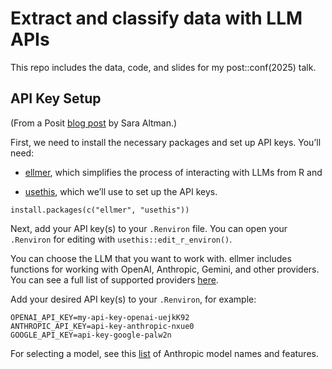 # Extract and classify data with LLM APIs

This repo includes the data, code, and slides for my post::conf(2025) talk.

## API Key Setup

(From a Posit [blog post](https://posit.co/blog/generate-data-with-an-llm-and-ellmer/#setup) by Sara Altman.)

First, we need to install the necessary packages and set up API keys. You’ll need:

-   [ellmer](https://ellmer.tidyverse.org/), which simplifies the process of interacting with LLMs from R and

-   [usethis](https://usethis.r-lib.org/), which we’ll use to set up the API keys.

```         
install.packages(c("ellmer", "usethis"))
```

Next, add your API key(s) to your `.Renviron` file. You can open your `.Renviron` for editing with `usethis::edit_r_environ()`.

You can choose the LLM that you want to work with. ellmer includes functions for working with OpenAI, Anthropic, Gemini, and other providers. You can see a full list of supported providers [here](#0).

Add your desired API key(s) to your `.Renviron`, for example:

```         
OPENAI_API_KEY=my-api-key-openai-uejkK92
ANTHROPIC_API_KEY=api-key-anthropic-nxue0
GOOGLE_API_KEY=api-key-google-palw2n
```

For selecting a model, see this [list](https://docs.anthropic.com/en/docs/about-claude/models/overview) of Anthropic model names and features.
